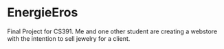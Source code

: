 # EnergieEros
Final Project for CS391. Me and one other student are creating a webstore with the intention to sell jewelry for a client.
